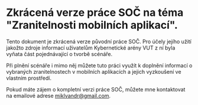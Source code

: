 # Zkrácená verze práce SOČ na téma "Zranitelnosti mobilních aplikací".
Tento dokument je zkrácená verze původní práce SOČ. Pro účely jejího užití jakožto zdroje informací uživatelům Kybernetické arény VUT z ní byla vyňata část pojednávající o tvorbě scénáře.

Při plnění scénáře i mimo něj můžete tuto práci využít k doplnění informací o vybraných zranitelnostech v mobilních aplikacích a jejich vyzkoušení ve vlastním prostředí.

Pokud máte zájem o kompletní verzi práce SOČ, můžete mne kontaktovat na emailové adrese <miklvandr@gmail.com>.
